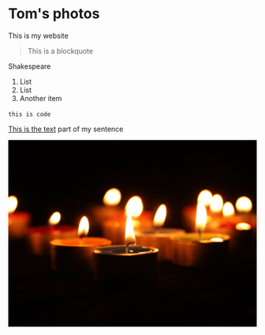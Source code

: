 # Tom's photos

This is my website

> This is a blockquote

Shakespeare

1. List 
1. List
1. Another item

`this is code`

[This is the text](www.google.com) part of my sentence

![This is my candles](/candles.jpg)